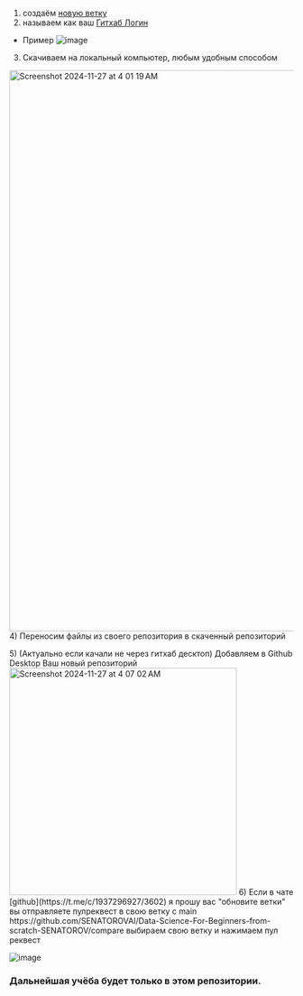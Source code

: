 1) создаём [новую ветку](https://github.com/SENATOROVAI/GithubLogin-Data-Science-For-Beginners-from-scratch-SENATOROV/branches)
2) называем как ваш [Гитхаб Логин](https://github.com/settings/admin)
- Пример ![image](https://github.com/user-attachments/assets/09181e62-84f8-4992-86a4-13394c7a014a)
3) Скачиваем на локальный компьютер, любым удобным способом
  <img width="995" alt="Screenshot 2024-11-27 at 4 01 19 AM" src="https://github.com/user-attachments/assets/51b74e3d-369b-46fa-be37-6f99c44bf587">
4) Переносим файлы из своего репозитория в скаченный репозиторий
<p></p>
5) (Актуально если качали не через гитхаб десктоп) Добавляем в Github Desktop Ваш новый репозиторий 
 <img width="403" alt="Screenshot 2024-11-27 at 4 07 02 AM" src="https://github.com/user-attachments/assets/e53e0384-84ac-4219-897c-9788e640a2a1">
6) Если в чате [github](https://t.me/c/1937296927/3602) я прошу вас "обновите ветки"
вы отправляете пулреквест в свою ветку с main 
https://github.com/SENATOROVAI/Data-Science-For-Beginners-from-scratch-SENATOROV/compare
выбираем свою ветку и нажимаем пул реквест

![image](https://github.com/user-attachments/assets/e027f42e-a66f-42db-a52a-3a6319903ee8)




### Дальнейшая учёба будет только в этом репозитории.  
  
